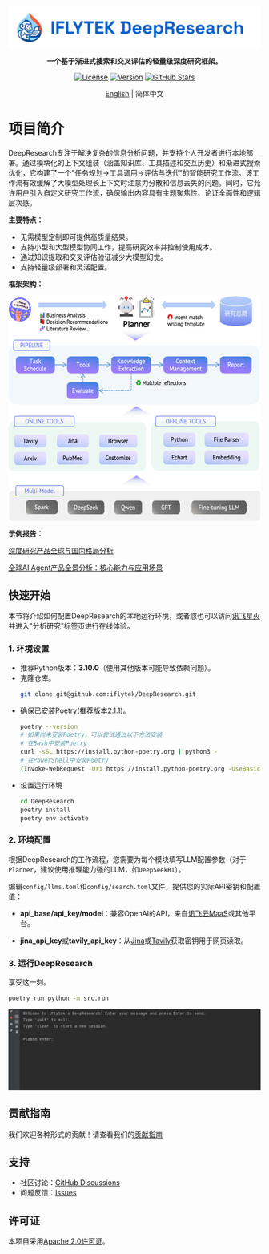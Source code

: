 <div align="center">
  <img 
      src="LOGO.svg" 
      alt="Logo" 
      style="vertical-align: middle; margin-right: 0;" 
    >

**一个基于渐进式搜索和交叉评估的轻量级深度研究框架。**

[![License](https://img.shields.io/badge/license-apache2.0-blue.svg)](../LICENSE)
[![Version](https://img.shields.io/github/v/release/iflytek/DeepResearch)](https://github.com/iflytek/DeepResearch/releases)
[![GitHub Stars](https://img.shields.io/github/stars/iflytek/DeepResearch?style=social)](https://github.com/iflytek/DeepResearch/stargazers)

[English](../README.md) | 简体中文
</div>

# 项目简介

DeepResearch专注于解决复杂的信息分析问题，并支持个人开发者进行本地部署。通过模块化的上下文组装（涵盖知识库、工具描述和交互历史）和渐进式搜索优化，它构建了一个"任务规划→工具调用→评估与迭代"的智能研究工作流。该工作流有效缓解了大模型处理长上下文时注意力分散和信息丢失的问题。同时，它允许用户引入自定义研究工作流，确保输出内容具有主题聚焦性、论证全面性和逻辑层次感。

**主要特点：**
- 无需模型定制即可提供高质量结果。
- 支持小型和大型模型协同工作，提高研究效率并控制使用成本。
- 通过知识提取和交叉评估验证减少大模型幻觉。
- 支持轻量级部署和灵活配置。

**框架架构：**
<div align="center">
   <img 
      src="framework.png" 
      alt="framework" 
      style="width: 600px; height: 450px; vertical-align: middle; margin-right: 0;" 
    >
</div>

**示例报告：**

[深度研究产品全球与国内格局分析](https://deep-report-file.xf-yun.com/Deep%20Research%20Products%20Global%20and%20Domestic%20Landscape%20Analysis.html)

[全球AI Agent产品全景分析：核心能力与应用场景](https://deep-report-file.xf-yun.com/Global%20AI%20Agent%20Products%20Panoramic%20Analysis%20Core%20Capabilities%20and%20Application%20Scenarios.html)

## 快速开始
本节将介绍如何配置DeepResearch的本地运行环境，或者您也可以访问[讯飞星火](https://xinghuo.xfyun.cn/desk)并进入"分析研究"标签页进行在线体验。
### 1. 环境设置
- 推荐Python版本：**3.10.0**（使用其他版本可能导致依赖问题）。
- 克隆仓库。
   ```bash
   git clone git@github.com:iflytek/DeepResearch.git 
   ```
- 确保已安装Poetry(推荐版本2.1.1)。
   ```bash
   poetry --version
   # 如果尚未安装Poetry，可以尝试通过以下方法安装
   # 在Bash中安装Poetry
   curl -sSL https://install.python-poetry.org | python3 -
   # 在PowerShell中安装Poetry
   (Invoke-WebRequest -Uri https://install.python-poetry.org -UseBasicParsing).Content | python -
   ```
- 设置运行环境
   ```bash
   cd DeepResearch
   poetry install
   poetry env activate
   ```

### 2. 环境配置
 根据DeepResearch的工作流程，您需要为每个模块填写LLM配置参数（对于`Planner`，建议使用推理能力强的LLM，如`DeepSeekR1`）。 
 
编辑`config/llms.toml`和`config/search.toml`文件，提供您的实际API密钥和配置值： 

- **api_base/api_key/model**：兼容OpenAI的API，来自[讯飞云MaaS](https://maas.xfyun.cn/modelSquare)或其他平台。

- **jina_api_key**或**tavily_api_key**：从[Jina](https://jina.ai/)或[Tavily](https://www.tavily.com/)获取密钥用于网页读取。

### 3. 运行DeepResearch
享受这一刻。
   ```bash
   poetry run python -m src.run
   ```
<div align="center">
   <img 
      src="start.png" 
      alt="framework" 
      style="vertical-align: middle; margin-right: 0;" 
    >
</div>

## 贡献指南

我们欢迎各种形式的贡献！请查看我们的[贡献指南](../CONTRIBUTING.md)

## 支持

- 社区讨论：[GitHub Discussions](https://github.com/iflytek/DeepResearch/discussions)
- 问题反馈：[Issues](https://github.com/iflytek/DeepResearch/issues)

## 许可证

本项目采用[Apache 2.0许可证](../LICENSE)。